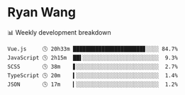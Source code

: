 # Ryan Wang

 <!-- waka-box start -->
📊 Weekly development breakdown
```text
Vue.js     🕓 20h33m ██████████████████████▊░░░░ 84.7%
JavaScript 🕓 2h15m  ██▌░░░░░░░░░░░░░░░░░░░░░░░░  9.3%
SCSS       🕓 38m    ▋░░░░░░░░░░░░░░░░░░░░░░░░░░  2.7%
TypeScript 🕓 20m    ▍░░░░░░░░░░░░░░░░░░░░░░░░░░  1.4%
JSON       🕓 17m    ▎░░░░░░░░░░░░░░░░░░░░░░░░░░  1.2%
```
<!-- Powered by https://github.com/YouEclipse/waka-box-go . -->
<!-- waka-box end -->